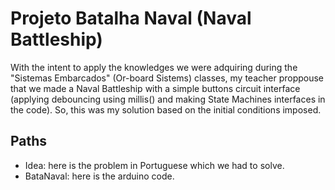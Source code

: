 # Projeto Batalha Naval (Naval Battleship) 
With the intent to apply the knowledges we were adquiring during the "Sistemas Embarcados" (Or-board Sistems) classes, my teacher proppouse that we made a Naval Battleship with a simple buttons circuit interface (applying debouncing using millis() and making State Machines interfaces in the code). So, this was my solution based on the initial conditions imposed.

## Paths
- Idea: here is the problem in Portuguese which we had to solve.
- BataNaval: here is the arduino code.
